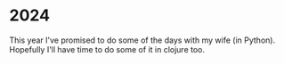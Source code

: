 # 2024

This year I've promised to do some of the days with my wife (in Python).
Hopefully I'll have time to do some of it in clojure too.
